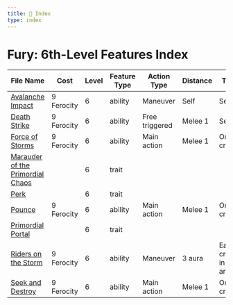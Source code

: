 ```yaml
---
title: 📑 Index
type: index
---
```


# Fury: 6th-Level Features Index

| File Name                                                                       | Cost       | Level | Feature Type | Action Type    | Distance | Target                    |
| ------------------------------------------------------------------------------- | ---------- | ----- | ------------ | -------------- | -------- | ------------------------- |
| [Avalanche Impact](../Avalanche%20Impact)                                       | 9 Ferocity | 6     | ability      | Maneuver       | Self     | Self                      |
| [Death Strike](../Death%20Strike)                                               | 9 Ferocity | 6     | ability      | Free triggered | Melee 1  | Self                      |
| [Force of Storms](../Force%20of%20Storms)                                       | 9 Ferocity | 6     | ability      | Main action    | Melee 1  | One creature              |
| [Marauder of the Primordial Chaos](../Marauder%20of%20the%20Primordial%20Chaos) |            | 6     | trait        |                |          |                           |
| [Perk](../Perk)                                                                 |            | 6     | trait        |                |          |                           |
| [Pounce](../Pounce)                                                             | 9 Ferocity | 6     | ability      | Main action    | Melee 1  | One creature              |
| [Primordial Portal](../Primordial%20Portal)                                     |            | 6     | trait        |                |          |                           |
| [Riders on the Storm](../Riders%20on%20the%20Storm)                             | 9 Ferocity | 6     | ability      | Maneuver       | 3 aura   | Each creature in the area |
| [Seek and Destroy](../Seek%20and%20Destroy)                                     | 9 Ferocity | 6     | ability      | Main action    | Melee 1  | One creature              |
